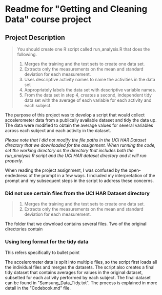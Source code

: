 # Readme for "Getting and Cleaning Data" course project
## Project Description
>You should create one R script called run_analysis.R that does the following.
>
>   1. Merges the training and the test sets to create one data set.
>   2. Extracts only the measurements on the mean and standard deviation for each measurement.
>   3. Uses descriptive activity names to name the activities in the data set
>   4. Appropriately labels the data set with descriptive variable names.
>   5. From the data set in step 4, creates a second, independent tidy data set with the average of each variable for each activity and 
>      each subject.

The purpose of this project was to develop a script that would collect accelerometer data from a publically available dataset and tidy the data up. The data were modified to obtain the average values for several variables across each subject and each activity in the dataset.

*Please note that I did not modify the file paths in the UCI HAR Dataset directory that we downloaded for the assignment. When running the code, set the working directory as the directory that includes both the run_analysis.R script and the UCI HAR dataset directory and it will run properly.*

When reading the project assignment, I was confused by the open-endedness of the prompt in a few ways. I included my interpretation of the prompt and my subsequent steps in the script to address these concerns.

### Did not use certain files from the UCI HAR Dataset directory
>   1. Merges the training and the test sets to create one data set.
>   2. Extracts only the measurements on the mean and standard deviation for each measurement.

The folder that we download contains several files. Two of the original directories contain 

### Using long format for the tidy data
This refers specifically to bullet point 

The accelerometer data is split into multiple files, so the script first loads all the individual files and merges
the datasets. The script also creates a final tidy dataset that contains averages for values in the original dataset, subsetted for
each activity performed by each subject. The final dataset can be found in "Samsung_Data_Tidy.txt". The process is explained in more detail
in the "Codebook.md" file.
